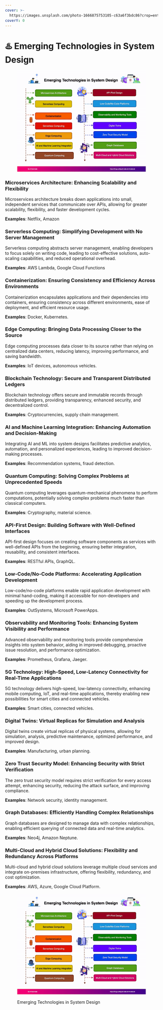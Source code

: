 ```yaml
---
cover: >-
  https://images.unsplash.com/photo-1666875753105-c63a6f3bdc86?crop=entropy&cs=srgb&fm=jpg&ixid=M3wxOTcwMjR8MHwxfHNlYXJjaHw0fHxhbmFseXRpY3N8ZW58MHx8fHwxNzIxNDA4OTUwfDA&ixlib=rb-4.0.3&q=85
coverY: 0
---
```


# ♨️ Emerging Technologies in System Design

<figure><img src="../.gitbook/assets/Emerging Technologies in System Design.gif" alt=""><figcaption></figcaption></figure>

### **Microservices Architecture: Enhancing Scalability and Flexibility**&#x20;

Microservices architecture breaks down applications into small, independent services that communicate over APIs, allowing for greater scalability, flexibility, and faster development cycles.&#x20;

**Examples**: Netflix, Amazon



### **Serverless Computing: Simplifying Development with No Server Management**&#x20;

Serverless computing abstracts server management, enabling developers to focus solely on writing code, leading to cost-effective solutions, auto-scaling capabilities, and reduced operational overhead.

&#x20;**Examples**: AWS Lambda, Google Cloud Functions



### **Containerization: Ensuring Consistency and Efficiency Across Environments**&#x20;

Containerization encapsulates applications and their dependencies into containers, ensuring consistency across different environments, ease of deployment, and efficient resource usage.&#x20;

**Examples**: Docker, Kubernetes.



### **Edge Computing: Bringing Data Processing Closer to the Source**&#x20;

Edge computing processes data closer to its source rather than relying on centralized data centers, reducing latency, improving performance, and saving bandwidth.&#x20;

**Examples**: IoT devices, autonomous vehicles.&#x20;



### **Blockchain Technology: Secure and Transparent Distributed Ledgers**&#x20;

Blockchain technology offers secure and immutable records through distributed ledgers, providing transparency, enhanced security, and decentralized control.&#x20;

**Examples**: Cryptocurrencies, supply chain management.



### **AI and Machine Learning Integration: Enhancing Automation and Decision-Making**&#x20;

Integrating AI and ML into system designs facilitates predictive analytics, automation, and personalized experiences, leading to improved decision-making processes.&#x20;

**Examples**: Recommendation systems, fraud detection.



### **Quantum Computing: Solving Complex Problems at Unprecedented Speeds**&#x20;

Quantum computing leverages quantum-mechanical phenomena to perform computations, potentially solving complex problems much faster than classical computers.&#x20;

**Examples**: Cryptography, material science.&#x20;



### **API-First Design: Building Software with Well-Defined Interfaces**&#x20;

API-first design focuses on creating software components as services with well-defined APIs from the beginning, ensuring better integration, reusability, and consistent interfaces.&#x20;

**Examples**: RESTful APIs, GraphQL.&#x20;



### **Low-Code/No-Code Platforms: Accelerating Application Development**&#x20;

Low-code/no-code platforms enable rapid application development with minimal hand-coding, making it accessible for non-developers and speeding up the development process.&#x20;

**Examples**: OutSystems, Microsoft PowerApps.&#x20;



### **Observability and Monitoring Tools: Enhancing System Visibility and Performance**&#x20;

Advanced observability and monitoring tools provide comprehensive insights into system behavior, aiding in improved debugging, proactive issue resolution, and performance optimization.&#x20;

**Examples**: Prometheus, Grafana, Jaeger.&#x20;



### **5G Technology: High-Speed, Low-Latency Connectivity for Real-Time Applications**&#x20;

5G technology delivers high-speed, low-latency connectivity, enhancing mobile computing, IoT, and real-time applications, thereby enabling new possibilities for smart cities and connected vehicles.&#x20;

**Examples**: Smart cities, connected vehicles.



### **Digital Twins: Virtual Replicas for Simulation and Analysis**&#x20;

Digital twins create virtual replicas of physical systems, allowing for simulation, analysis, predictive maintenance, optimized performance, and improved design.&#x20;

**Examples**: Manufacturing, urban planning.&#x20;



### **Zero Trust Security Model: Enhancing Security with Strict Verification**&#x20;

The zero trust security model requires strict verification for every access attempt, enhancing security, reducing the attack surface, and improving compliance.&#x20;

**Examples**: Network security, identity management.&#x20;



### **Graph Databases: Efficiently Handling Complex Relationships**&#x20;

Graph databases are designed to manage data with complex relationships, enabling efficient querying of connected data and real-time analytics.&#x20;

**Examples**: Neo4j, Amazon Neptune.&#x20;



### **Multi-Cloud and Hybrid Cloud Solutions: Flexibility and Redundancy Across Platforms**&#x20;

Multi-cloud and hybrid cloud solutions leverage multiple cloud services and integrate on-premises infrastructure, offering flexibility, redundancy, and cost optimization.&#x20;

**Examples**: AWS, Azure, Google Cloud Platform.&#x20;

<figure><img src="../.gitbook/assets/Emerging Technologies in System Design.gif" alt=""><figcaption><p>Emerging Technologies in System Design</p></figcaption></figure>

